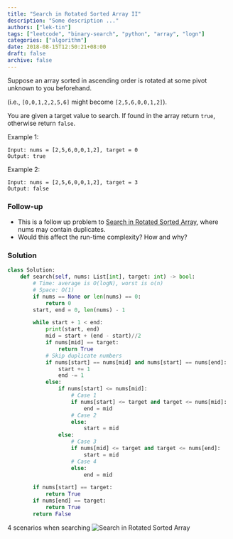 ```yaml
---
title: "Search in Rotated Sorted Array II"
description: "Some description ..."
authors: ["lek-tin"]
tags: ["leetcode", "binary-search", "python", "array", "logn"]
categories: ["algorithm"]
date: 2018-08-15T12:50:21+08:00
draft: false
archive: false
---
```

Suppose an array sorted in ascending order is rotated at some pivot unknown to you beforehand.

(i.e., `[0,0,1,2,2,5,6]` might become `[2,5,6,0,0,1,2]`).

You are given a target value to search. If found in the array return `true`, otherwise return `false`.

Example 1:
```
Input: nums = [2,5,6,0,0,1,2], target = 0
Output: true
```
Example 2:
```
Input: nums = [2,5,6,0,0,1,2], target = 3
Output: false
```
### Follow-up
- This is a follow up problem to [Search in Rotated Sorted Array](https://leetcode.com/problems/search-in-rotated-sorted-array/description/), where nums may contain duplicates.
- Would this affect the run-time complexity? How and why?

### Solution
```python
class Solution:
    def search(self, nums: List[int], target: int) -> bool:
        # Time: average is O(logN), worst is o(n)
        # Space: O(1)
        if nums == None or len(nums) == 0:
            return 0
        start, end = 0, len(nums) - 1

        while start + 1 < end:
            print(start, end)
            mid = start + (end - start)//2
            if nums[mid] == target:
                return True
            # Skip duplicate numbers
            if nums[start] == nums[mid] and nums[start] == nums[end]:
                start += 1
                end -= 1
            else:
                if nums[start] <= nums[mid]:
                    # Case 1
                    if nums[start] <= target and target <= nums[mid]:
                        end = mid
                    # Case 2
                    else:
                        start = mid
                else:
                    # Case 3
                    if nums[mid] <= target and target <= nums[end]:
                        start = mid
                    # Case 4
                    else:
                        end = mid

        if nums[start] == target:
            return True
        if nums[end] == target:
            return True
        return False
```
4 scenarios when searching
![Search in Rotated Sorted Array](/img/post/search-in-rotated-sorted-array.jpg)